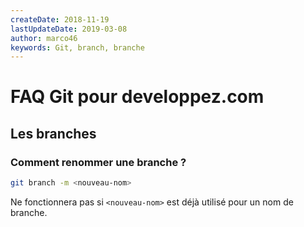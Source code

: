 ```yaml
---
createDate: 2018-11-19
lastUpdateDate: 2019-03-08
author: marco46
keywords: Git, branch, branche
---
```


# FAQ Git pour developpez.com

## Les branches

### Comment renommer une branche ?

```bash
git branch -m <nouveau-nom>
```

Ne fonctionnera pas si `<nouveau-nom>` est déjà utilisé pour un nom de branche.
